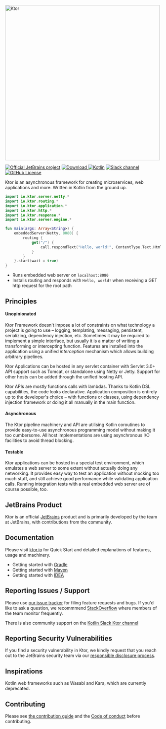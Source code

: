 <img src="https://repository-images.githubusercontent.com/40136600/f3f5fd00-c59e-11e9-8284-cb297d193133" alt="Ktor" width="500" style="max-width:100%;">

[![Official JetBrains project](http://jb.gg/badges/official.svg)](https://confluence.jetbrains.com/display/ALL/JetBrains+on+GitHub)
[![Download](https://api.bintray.com/packages/kotlin/ktor/ktor/images/download.svg) ](https://bintray.com/kotlin/ktor/ktor/_latestVersion)
[![Kotlin](https://img.shields.io/badge/kotlin-1.4.10-blue.svg?logo=kotlin)](http://kotlinlang.org)
[![Slack channel](https://img.shields.io/badge/chat-slack-green.svg?logo=slack)](https://kotlinlang.slack.com/messages/ktor/)
[![GitHub License](https://img.shields.io/badge/license-Apache%20License%202.0-blue.svg?style=flat)](http://www.apache.org/licenses/LICENSE-2.0)

Ktor is an asynchronous framework for creating microservices, web applications and more. Written in Kotlin from the ground up.


```kotlin
import io.ktor.server.netty.*
import io.ktor.routing.*
import io.ktor.application.*
import io.ktor.http.*
import io.ktor.response.*
import io.ktor.server.engine.*

fun main(args: Array<String>) {
    embeddedServer(Netty, 8080) {
        routing {
            get("/") {
                call.respondText("Hello, world!", ContentType.Text.Html)
            }
        }
    }.start(wait = true)
}
```

* Runs embedded web server on `localhost:8080`
* Installs routing and responds with `Hello, world!` when receiving a GET http request for the root path

## Principles

#### Unopinionated

Ktor Framework doesn't impose a lot of constraints on what technology a project is going to use – logging, 
templating, messaging, persistent, serializing, dependency injection, etc. 
Sometimes it may be required to implement a simple interface, but usually it is a matter of writing a 
transforming or intercepting function. Features are installed into the application using a unified *interception* mechanism
which allows building arbitrary pipelines. 

Ktor Applications can be hosted in any servlet container with Servlet 3.0+ API support such as Tomcat, or 
standalone using Netty or Jetty. Support for other hosts can be added through the unified hosting API.

Ktor APIs are mostly functions calls with lambdas. Thanks to Kotlin DSL capabilities, the code looks declarative. 
Application composition is entirely up to the developer's choice – with functions or classes, using dependency injection 
framework or doing it all manually in the main function. 

#### Asynchronous

The Ktor pipeline machinery and API are utilising Kotlin coroutines to provide easy-to-use asynchronous 
programming model without making it too cumbersome. All host implementations are using asynchronous I/O facilities
to avoid thread blocking. 

#### Testable

Ktor applications can be hosted in a special test environment, which emulates a web server to some 
extent without actually doing any networking. It provides easy way to test an application without mocking 
too much stuff, and still achieve good performance while validating application calls. Running integration tests with a real 
embedded web server are of course possible, too.

## JetBrains Product

Ktor is an official [JetBrains](https://jetbrains.com) product and is primarily developed by the team at JetBrains, with contributions
from the community. 

## Documentation

Please visit [ktor.io](http://ktor.io) for Quick Start and detailed explanations of features, usage and machinery.

* Getting started with [Gradle](http://ktor.io/quickstart/gradle.html) 
* Getting started with [Maven](http://ktor.io/quickstart/maven.html) 
* Getting started with [IDEA](http://ktor.io/quickstart/intellij-idea.html) 

## Reporting Issues / Support

Please use [our issue tracker](https://youtrack.jetbrains.com/issues/KTOR) for filing feature requests and bugs. If you'd like to ask a question, we recommmend [StackOverflow](https://stackoverflow.com/questions/tagged/ktor) where members of the team monitor frequently.

There is also community support on the [Kotlin Slack Ktor channel](https://app.slack.com/client/T09229ZC6/C0A974TJ9)

## Reporting Security Vulnerabilities

If you find a security vulnerability in Ktor, we kindly request that you reach out to the JetBrains security team via our [responsible disclosure process](https://www.jetbrains.com/legal/terms/responsible-disclosure.html).

## Inspirations

Kotlin web frameworks such as Wasabi and Kara, which are currently deprecated.

## Contributing

Please see [the contribution guide](CONTRIBUTING.md) and the [Code of conduct](CODE_OF_CONDUCT.md) before contributing.
